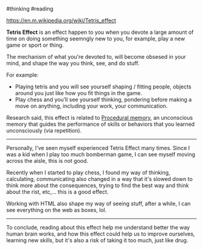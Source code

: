 #thinking #reading

https://en.m.wikipedia.org/wiki/Tetris_effect

**Tetris Effect** is an effect happen to you when you devote a large amount of time on doing something seemngly new to you, for example, play a new game or sport or thing.

The mechanism of what you're devoted to, will become obsesed in your mind, and shape the way you think, see, and do stuff.

For example:

- Playing tetris and you will see yourself shaping / fitting people, objects around you just like how you fit things in the game.
- Play chess and you'll see yourself thinking, pondering before making a move on anything, including your work, your communication.

Research said, this effect is related to [Procedural memory](https://en.m.wikipedia.org/wiki/Procedural_memory), an unconscious memory that guides the performance of skills or behaviors that you learned unconsciously (via repetition).

---

Personally, I've seen myself experienced Tetris Effect many times. Since I was a kid when I play too much bomberman game, I can see myself moving across the aisle, this is not good.

Recently when I started to play chess, I found my way of thinking, calculating, communicating also changed in a way that it's slowed down to think more about the consequences, trying to find the best way and think about the rist, etc,... this is a good effect.

Working with HTML also shape my way of seeing stuff, after a while, I can see everything on the web as boxes, lol.

---

To conclude, reading about this effect help me understand better the way human brain works, and how this effect could help us to improve ourselves, learning new skills, but it's also a risk of taking it too much, just like drug.